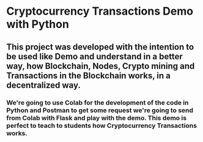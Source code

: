 # Cryptocurrency Transactions Demo with Python

## This project was developed with the intention to be used like Demo and understand in a better way, how Blockchain, Nodes, Crypto mining and Transactions in the Blockchain works, in a decentralized way.

### We're going to use Colab for the development of the code in Python and Postman to get some request we're going to send from Colab with Flask and play with the demo. This demo is perfect to teach to students how Cryptocurrency Transactions works. 
